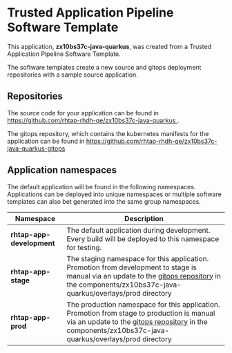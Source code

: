 # Trusted Application Pipeline Software Template

This application, **zx10bs37c-java-quarkus**, was created from a Trusted Application Pipeline Software Template.

The software templates create a new source and gitops deployment repositories with a sample source application. 

## Repositories

The source code for your application can be found in [https://github.com/rhtap-rhdh-qe/zx10bs37c-java-quarkus ](https://github.com/rhtap-rhdh-qe/zx10bs37c-java-quarkus ).
 
The gitops repository, which contains the kubernetes manifests for the application can be found in 
[https://github.com/rhtap-rhdh-qe/zx10bs37c-java-quarkus-gitops ](https://github.com/rhtap-rhdh-qe/zx10bs37c-java-quarkus-gitops ) 

## Application namespaces 

The default application will be found in the following namespaces. Applications can be deployed into unique namespaces or multiple software templates can also bet generated into the same group namespaces.  

|  Namespace   |  Description   |  
| -------- | -------- |   
| **rhtap-app-development** | The default application during development. Every build will be deployed to this namespace for testing. | 
| **rhtap-app-stage** | The staging namespace for this application. Promotion from development to stage is manual via an update to the [gitops repository](https://github.com/rhtap-rhdh-qe/zx10bs37c-java-quarkus-gitops ) in the components/zx10bs37c-java-quarkus/overlays/prod directory |  
| **rhtap-app-prod** | The production namespace for this application. Promotion from stage to production is manual via an update to the [gitops repository](https://github.com/rhtap-rhdh-qe/zx10bs37c-java-quarkus-gitops ) in the components/zx10bs37c-java-quarkus/overlays/prod directory | 